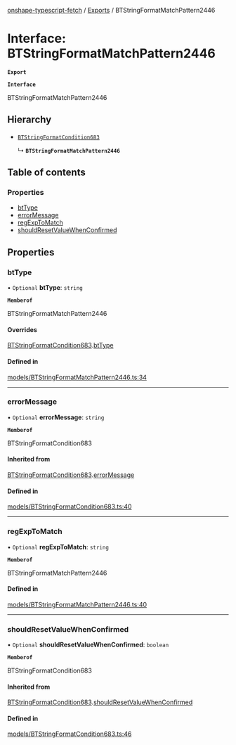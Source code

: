 [onshape-typescript-fetch](../README.md) / [Exports](../modules.md) / BTStringFormatMatchPattern2446

# Interface: BTStringFormatMatchPattern2446

**`Export`**

**`Interface`**

BTStringFormatMatchPattern2446

## Hierarchy

- [`BTStringFormatCondition683`](BTStringFormatCondition683.md)

  ↳ **`BTStringFormatMatchPattern2446`**

## Table of contents

### Properties

- [btType](BTStringFormatMatchPattern2446.md#bttype)
- [errorMessage](BTStringFormatMatchPattern2446.md#errormessage)
- [regExpToMatch](BTStringFormatMatchPattern2446.md#regexptomatch)
- [shouldResetValueWhenConfirmed](BTStringFormatMatchPattern2446.md#shouldresetvaluewhenconfirmed)

## Properties

### btType

• `Optional` **btType**: `string`

**`Memberof`**

BTStringFormatMatchPattern2446

#### Overrides

[BTStringFormatCondition683](BTStringFormatCondition683.md).[btType](BTStringFormatCondition683.md#bttype)

#### Defined in

[models/BTStringFormatMatchPattern2446.ts:34](https://github.com/toebes/onshape-typescript-fetch/blob/3e11ae1/models/BTStringFormatMatchPattern2446.ts#L34)

___

### errorMessage

• `Optional` **errorMessage**: `string`

**`Memberof`**

BTStringFormatCondition683

#### Inherited from

[BTStringFormatCondition683](BTStringFormatCondition683.md).[errorMessage](BTStringFormatCondition683.md#errormessage)

#### Defined in

[models/BTStringFormatCondition683.ts:40](https://github.com/toebes/onshape-typescript-fetch/blob/3e11ae1/models/BTStringFormatCondition683.ts#L40)

___

### regExpToMatch

• `Optional` **regExpToMatch**: `string`

**`Memberof`**

BTStringFormatMatchPattern2446

#### Defined in

[models/BTStringFormatMatchPattern2446.ts:40](https://github.com/toebes/onshape-typescript-fetch/blob/3e11ae1/models/BTStringFormatMatchPattern2446.ts#L40)

___

### shouldResetValueWhenConfirmed

• `Optional` **shouldResetValueWhenConfirmed**: `boolean`

**`Memberof`**

BTStringFormatCondition683

#### Inherited from

[BTStringFormatCondition683](BTStringFormatCondition683.md).[shouldResetValueWhenConfirmed](BTStringFormatCondition683.md#shouldresetvaluewhenconfirmed)

#### Defined in

[models/BTStringFormatCondition683.ts:46](https://github.com/toebes/onshape-typescript-fetch/blob/3e11ae1/models/BTStringFormatCondition683.ts#L46)
